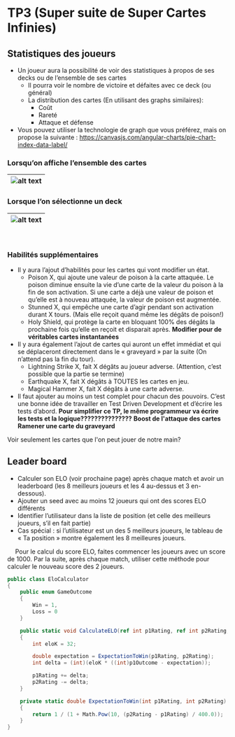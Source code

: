 # TP3 (Super suite de Super Cartes Infinies)

## Statistiques des joueurs
- Un joueur aura la possibilité de voir des statistiques à propos de ses decks ou de l’ensemble de ses cartes
    - Il pourra voir le nombre de victoire et défaites avec ce deck (ou général)
    - La distribution des cartes (En utilisant des graphs similaires):
        - Coût
        - Rareté
        - Attaque et défense
- Vous pouvez utiliser la technologie de graph que vous préférez, mais on propose la suivante : https://canvasjs.com/angular-charts/pie-chart-index-data-label/ 

### Lorsqu’on affiche l’ensemble des cartes

|![alt text](/img/tps/tp3/image-1.png)|
|-|

### Lorsque l’on sélectionne un deck

|![alt text](/img/tps/tp3/image-2.png)|
|-|

 
### Habilités supplémentaires
- Il y aura l’ajout d’habilités pour les cartes qui vont modifier un état. 
    - Poison X, qui ajoute une valeur de poison à la carte attaquée. Le poison diminue ensuite la vie d’une carte de la valeur du poison à la fin de son activation. Si une carte a déjà une valeur de poison et qu’elle est à nouveau attaquée, la valeur de poison est augmentée.
    - Stunned X, qui empêche une carte d’agir pendant son activation durant X tours. (Mais elle reçoit quand même les dégâts de poison!)
    - Holy Shield, qui protège la carte en bloquant 100% des dégâts la prochaine fois qu’elle en reçoit et disparait après.
**Modifier pour de véritables cartes instantanées**
- Il y aura également l’ajout de cartes qui auront un effet immédiat et qui se déplaceront directement dans le « graveyard » par la suite (On n’attend pas la fin du tour).
    - Lightning Strike X, fait X dégâts au joueur adverse. (Attention, c’est possible que la partie se termine)
    - Earthquake X, fait X dégâts à TOUTES les cartes en jeu.
    - Magical Hammer X, fait X dégâts à une carte adverse.
- Il faut ajouter au moins un test complet pour chacun des pouvoirs. C’est une bonne idée de travailler en Test Driven Development et d’écrire les tests d’abord. **Pour simplifier ce TP, le même programmeur va écrire les tests et la logique???????????????**
**Boost de l'attaque des cartes**
**Ramener une carte du graveyard**

Voir seulement les cartes que l'on peut jouer de notre main?





## Leader board
- 	Calculer son ELO (voir prochaine page) après chaque match et avoir un leaderboard (les 8 meilleurs joueurs et les 4 au-dessus et 3 en-dessous).
- 	Ajouter un seed avec au moins 12 joueurs qui ont des scores ELO différents
- 	Identifier l’utilisateur dans la liste de position (et celle des meilleurs joueurs, s’il en fait partie)
- 	Cas spécial : si l’utilisateur est un des 5 meilleurs joueurs, le tableau de « Ta position » montre également les 8 meilleures joueurs.
 

 
Pour le calcul du score ELO, faites commencer les joueurs avec un score de 1000.
Par la suite, après chaque match, utiliser cette méthode pour calculer le nouveau score des 2 joueurs.

```csharp
public class EloCalculator
{
    public enum GameOutcome
    {
        Win = 1,
        Loss = 0
    }

    public static void CalculateELO(ref int p1Rating, ref int p2Rating, GameOutcome p1Outcome)
    {
        int eloK = 32;

        double expectation = ExpectationToWin(p1Rating, p2Rating);
        int delta = (int)(eloK * ((int)p1Outcome - expectation));

        p1Rating += delta;
        p2Rating -= delta;
    }

    private static double ExpectationToWin(int p1Rating, int p2Rating)
    {
        return 1 / (1 + Math.Pow(10, (p2Rating - p1Rating) / 400.0));
    }
}
```

